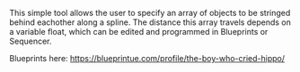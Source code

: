 This simple tool allows the user to specify an array of objects to be stringed behind eachother along a spline. The distance this array travels depends on a variable float, which can be edited and programmed in Blueprints or Sequencer. 

Blueprints here:
https://blueprintue.com/profile/the-boy-who-cried-hippo/

